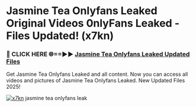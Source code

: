 # Jasmine Tea Onlyfans Leaked Original Videos 0nlyFans Leaked - Files Updated! (x7kn)

<h3>🔴 CLICK HERE 🌐==►► <a href="https://tinyurl.com/ms9xzufz" rel="nofollow">Jasmine Tea Onlyfans Leaked Updated Files</a></h3>

Get Jasmine Tea Onlyfans Leaked and all content. Now you can access all videos and pictures of Jasmine Tea Onlyfans Leaked. New Updated Files 2025!

[![x7kn](https://i.imgur.com/PQ7UWWw.gif)](https://tinyurl.com/ms9xzufz)
jasmine tea onlyfans leak